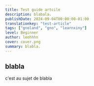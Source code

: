 ```yaml
---
title: Test guide artcile
description: blabala.
publishDate: 2024-09-04T00:00:00-01:00
translationkey: "test-article"
tags: ["gnoland", "gno", "learnxiny"]
level: Beginner
author: leohhhn
cover: cover.png
summary: blabla.
---
```


## blabla

c'est au sujet de blabla
